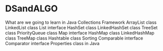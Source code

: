 # DSandALGO
What are we going to learn in Java Collections Framework
ArrayList class
LinkedList class
List interface
HashSet class
LinkedHashSet class
TreeSet class
PriorityQueue class
Map interface
HashMap class
LinkedHashMap class
TreeMap class
Hashtable class
Sorting
Comparable interface
Comparator interface
Properties class in Java